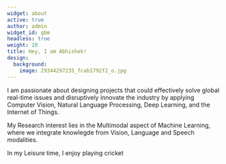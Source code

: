 ```yaml
---
widget: about
active: true
author: admin
widget_id: gbm
headless: true
weight: 20
title: Hey, I am Abhishek!
design:
  background:
    image: 29344297235_fcab1792f2_o.jpg
---
```

I am passionate about designing projects that could effectively solve global real-time issues and disruptively innovate the industry by applying Computer Vision, Natural Language Processing, Deep Learning, and the Internet of Things.

My Research interest lies in the Multimodal aspect of Machine Learning, where we integrate knowlegde from Vision, Language and Speech modalities.

In my Leisure time, I enjoy playing cricket 
